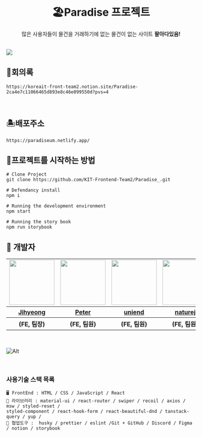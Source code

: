 <div align="center">

# 🏖️Paradise 프로젝트
많은 사용자들이 물건을 거래하기에 없는 물건이 없는 사이트 <strong>팔아다있음!</strong>

<br/>

</div>

<img src="https://github.com/KIT-Frontend-Team2/Paradise_/assets/115636461/a09ca487-07fc-46ee-82f5-2731c35f391b" />
<br/>

## 💬회의록

  
```
https://koreait-front-team2.notion.site/Paradise-2ca4e7c11066465d893e8c46e099550d?pvs=4
```

<br/>

## 🏝️배포주소

  
```
https://paradiseum.netlify.app/
```
  
## 🌈프로젝트를 시작하는 방법

  
```
# Clone Project
git clone https://github.com/KIT-Frontend-Team2/Paradise_.git

# Defendancy install
npm i

# Running the development environment
npm start

# Running the story book
npm run storybook
```

## 🥰 개발자
<table>
  <tr>
    <td>
      <a href="https://github.com/Jihyeong00">
        <img src="https://github.com/KIT-Frontend-Team2/Paradise_/assets/115636461/a46f29aa-bbab-4cce-a0c5-071ca6b39f41" width="120px" height="120px"/>
      </a>
    </td>
    <td>
      <a href="https://github.com/dbs271">
        <img src="https://avatars.githubusercontent.com/u/101887549?s=96&v=4" width="120px" height="120px"/>
      </a>  
    </td>
    <td>
      <a href="https://github.com/uniend">
        <img src="https://github.com/KIT-Frontend-Team2/Paradise_/assets/115636461/f0901fd8-b571-48ac-851a-0df34222901f" width="120px" height="120px"/>
      </a>
    </td>
     <td>
      <a href="https://github.com/naturej">
        <img src="https://github.com/KIT-Frontend-Team2/Paradise_/assets/115636461/aebfb8e1-eab6-4453-b896-598601ab10bb" width="120px" height="120px"/>
      </a>
    </td>
    <td>
        <img src="https://dangimageserver.s3.ap-northeast-2.amazonaws.com/img/admin/%E1%84%89%E1%85%B3%E1%84%8F%E1%85%B3%E1%84%85%E1%85%B5%E1%86%AB%E1%84%89%E1%85%A3%E1%86%BA+2023-07-12+%E1%84%8B%E1%85%A9%E1%84%8C%E1%85%A5%E1%86%AB+8.38.19.png" width="120px" height="120px"/>
    </td>
  </tr>
  <tr>
    <th>
      <a href="https://github.com/Jihyeong00">
        Jihyeong
      </a>
    </th>
    <th>
      <a href="https://github.com/dbs271">
        Peter
      </a>
    </th>
    <th>
      <a href="https://github.com/uniend">
        uniend
      </a>
    </th>
    <th>
      <a href="https://github.com/naturej">
        naturej
      </a>
    </th>
    <th>
      Peanut
    </th>
  </tr>
  <tr>
    <th>
      (FE, 팀장)
    </th>
    <th>
      (FE, 팀원)
    </th>
    <th>
      (FE, 팀원)
    </th>
    <th>
      (FE, 팀원)
    </th>
    <th>
      (BE, 팀원)
    </th>
  </tr>
</table>

<br/>

![Alt](https://repobeats.axiom.co/api/embed/fad6f7d8874b65627cc7ee57f300b88bd92ee65c.svg "Repobeats analytics image")

<br/>

### 사용기술 스택 목록

```
🖥️ FrontEnd : HTML / CSS / JavaScript / React
🌈 라이브러리 : material-ui / react-router / swiper / recoil / axios / msw / styled-reset /
styled-component / react-hook-form / react-beautiful-dnd / tanstack-query / yup /
🤼 협업도구 :  husky / prettier / eslint /Git + GitHub / Discord / Figma / notion / storybook
```
